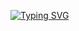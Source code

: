 [![Typing SVG](https://readme-typing-svg.demolab.com/?lines=👋+Hello,+im+JavaToast+!;Nice+to+meet+you+😄)](https://git.io/typing-svg)
